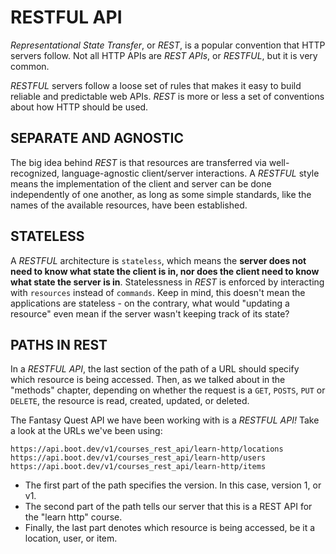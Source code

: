 # RESTFUL API

_Representational State Transfer_, or _REST_, is a popular convention that HTTP servers follow. Not all HTTP APIs are _REST APIs_, or _RESTFUL_, but it is very common.

_RESTFUL_ servers follow a loose set of rules that makes it easy to build reliable and predictable web APIs. _REST_ is more or less a set of conventions about how HTTP should be used.

## SEPARATE AND AGNOSTIC

The big idea behind _REST_ is that resources are transferred via well-recognized, language-agnostic client/server interactions. A _RESTFUL_ style means the implementation of the client and server can be done independently of one another, as long as some simple standards, like the names of the available resources, have been established.

## STATELESS

A _RESTFUL_ architecture is `stateless`, which means the **server does not need to know what state the client is in, nor does the client need to know what state the server is in**. Statelessness in _REST_ is enforced by interacting with `resources` instead of `commands`. Keep in mind, this doesn't mean the applications are stateless - on the contrary, what would "updating a resource" even mean if the server wasn't keeping track of its state?

## PATHS IN REST

In a _RESTFUL API_, the last section of the path of a URL should specify which resource is being accessed. Then, as we talked about in the "methods" chapter, depending on whether the request is a `GET`, `POSTS`, `PUT` or `DELETE`, the resource is read, created, updated, or deleted.

The Fantasy Quest API we have been working with is a _RESTFUL API!_ Take a look at the URLs we've been using:

`https://api.boot.dev/v1/courses_rest_api/learn-http/locations`
`https://api.boot.dev/v1/courses_rest_api/learn-http/users`
`https://api.boot.dev/v1/courses_rest_api/learn-http/items`

- The first part of the path specifies the version. In this case, version 1, or v1.
- The second part of the path tells our server that this is a REST API for the "learn http" course.
- Finally, the last part denotes which resource is being accessed, be it a location, user, or item.
